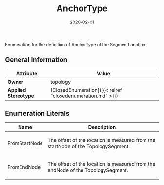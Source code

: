 ﻿---
title: AnchorType
toc: false
type: specs
date: "2020-02-01"
draft: false
specification: VEC
version: 1.2.0
documentType: "Recommendation"
elementType: Class
classes:
  - AnchorType
menu_name: vec-1.2.0
---
<p> Enumeration for the definition of AnchorType of the SegmentLocation.      </p>

## General Information

| Attribute               | Value |
|-------------------------|-------|
| **Owner**               | topology |
| **Applied Stereotype**  | [ClosedEnumeration]({{< relref "closedenumeration.md" >}})<br/>  |

## Enumeration Literals
| Name          | **Description** |
|---------------|-----------------|
| FromStartNode | <p> The offset of the location is measured from the startNode of the TopologySegment.      </p> |
| FromEndNode | <p> The offset of the location is measured from the endNode of the TopologySegment.      </p> |
